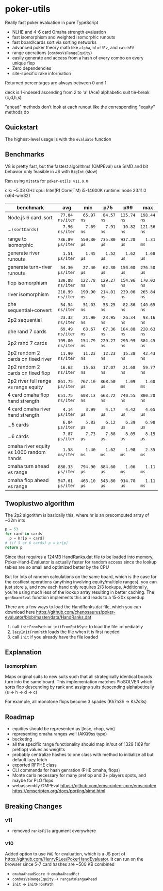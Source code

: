 # poker-utils

Really fast poker evaluation in pure TypeScript

- NLHE and 4-6 card Omaha strength evaluation
- fast isomorphism and weighted isomorphic runouts
- fast board/cards sort via sorting networks
- advanced poker theory math like `alpha`, `bluffEv`, and `catchEV`
- range operations (`combosVsRangeEquity`)
- easily generate and access from a hash of every combo on every unique flop
- Zero dependencies
- site-specific rake information

Returned percentages are always between 0 and 1

deck is 1-indexed ascending from 2 to 'a' (Ace) alphabetic suit tie-break (c,d,h,s)

"ahead" methods don't look at each runout like the corresponding "equity" methods do

## Quickstart

The highest-level usage is with the `evaluate` function

## Benchmarks

V8 is pretty fast, but the fastest algorithms (OMPEval) use SIMD and bit behavior only feasible in JS with `BigInt` (slow)

Ran using `mitata` for `poker-utils v11.0.0`

clk: ~5.03 GHz
cpu: Intel(R) Core(TM) i5-14600K
runtime: node 23.11.0 (x64-win32)

| benchmark                               | avg              | min         | p75         | p99         | max         |
| --------------------------------------- | ---------------- | ----------- | ----------- | ----------- | ----------- |
| Node.js 6 card .sort                    | ` 77.04 ns/iter` | ` 65.97 ns` | ` 84.57 ns` | `135.74 ns` | `198.44 ns` |
| ...`(sortCards)`                        | `  7.96 ns/iter` | `  7.69 ns` | `  7.91 ns` | ` 10.82 ns` | `121.56 ns` |
| range to isomorphic                     | `736.89 µs/iter` | `550.30 µs` | `735.80 µs` | `937.20 µs` | `  1.31 ms` |
| generate river runouts                  | `  1.51 µs/iter` | `  1.45 µs` | `  1.52 µs` | `  1.62 µs` | `  1.68 µs` |
| generate turn+river runouts             | ` 54.30 µs/iter` | ` 27.40 µs` | ` 62.30 µs` | `150.00 µs` | `276.50 µs` |
| flop isomorphism                        | `130.08 ns/iter` | `122.78 ns` | `129.27 ns` | `154.96 ns` | `170.02 ns` |
| river isomorphism                       | `210.99 ns/iter` | `199.90 ns` | `214.01 ns` | `239.06 ns` | `265.84 ns` |
| phe sequential+convert                  | ` 54.54 ns/iter` | ` 51.03 ns` | ` 53.25 ns` | ` 82.86 ns` | `140.65 ns` |
| 2p2 sequential                          | ` 23.32 ns/iter` | ` 21.90 ns` | ` 23.95 ns` | ` 26.34 ns` | ` 93.16 ns` |
| phe rand 7 cards                        | ` 69.49 ns/iter` | ` 63.67 ns` | ` 67.36 ns` | `104.88 ns` | `220.63 ns` |
| 2p2 rand 7 cards                        | `199.00 ns/iter` | `154.79 ns` | `229.27 ns` | `290.99 ns` | `384.45 ns` |
| 2p2 random 2 cards on fixed river       | ` 11.90 ns/iter` | ` 11.23 ns` | ` 12.23 ns` | ` 15.38 ns` | ` 42.43 ns` |
| 2p2 random 2 cards on fixed flop        | ` 16.62 ns/iter` | ` 15.63 ns` | ` 17.07 ns` | ` 21.68 ns` | ` 59.77 ns` |
| 2p2 river full range vs range equity    | `861.75 µs/iter` | `767.10 µs` | `868.50 µs` | `  1.09 ms` | `  1.60 ms` |
| 4 card omaha flop hand strength         | `651.75 ns/iter` | `608.13 ns` | `663.72 ns` | `740.55 ns` | `800.20 ns` |
| 4 card omaha river hand strength        | `  4.14 µs/iter` | `  3.99 µs` | `  4.17 µs` | `  4.42 µs` | `  4.65 µs` |
| ...5 cards                              | `  6.04 µs/iter` | `  5.83 µs` | `  6.12 µs` | `  6.39 µs` | `  6.98 µs` |
| ...6 cards                              | `  7.87 µs/iter` | `  7.73 µs` | `  7.88 µs` | `  8.05 µs` | `  8.15 µs` |
| omaha river equity vs 1000 random hands | `  1.58 ms/iter` | `  1.40 ms` | `  1.62 ms` | `  1.98 ms` | `  2.35 ms` |
| omaha turn ahead vs range               | `880.33 µs/iter` | `794.90 µs` | `884.60 µs` | `  1.06 ms` | `  1.11 ms` |
| omaha flop ahead vs range               | `547.61 µs/iter` | `463.10 µs` | `543.80 µs` | `914.70 µs` | `  1.11 ms` |

## Twoplustwo algorithm

The 2p2 algorithm is basically this, where hr is an precomputed array of ~32m ints

```py
p = 53
for card in cards
  p = hr[p + card]
# (if 5 or 6 cards) p = hr[p]
return p
```

Since that requires a 124MB HandRanks.dat file to be loaded into memory, Poker-Hand-Evaluator is actually faster for random access since the lookup tables are so small and optimized better by the CPU

But for lots of random calculations on the same board, which is the case for the costliest operations (anything involving equity/multiple ranges), you can just store `p`, and now each hand only requires 2/3 lookups. Additionally, you're using much less of the lookup array resulting in better caching. The `genBoardEval` function implements this and leads to a 15-20x speedup

There are a few ways to load the HandRanks.dat file, which you can download here <https://github.com/chenosaurus/poker-evaluator/blob/master/data/HandRanks.dat>

1. call `initFromPath` or `initFromPathSync` to load the file immediately
2. `lazyInitFromPath` loads the file when it is first needed
3. call `init` if you already have the file loaded

## Explanation

### Isomorphism

Maps original suits to new suits such that all strategically identical boards turn into the same board. This implementation matches PioSOLVER which sorts flop descending by rank and assigns suits descending alphabetically (s -> h -> d -> c)

For example, all monotone flops become 3 spades (Kh7h3h -> Ks7s3s)

## Roadmap

- equities should be represented as [lose, chop, win]
- representing omaha ranges well (AKQ9ss type)
- bucketing
- all the specific range functionality should map in/out of 1326 (169 for preflop) values as weights
- probably centralize hashes to one class with method to initialize all but default lazy fetch
- exported RFPHE class
- CLI commands for hash genration (PHE omaha, flops)
- Monte carlo necessary for many preflop and 3+ players spots, and maybe for PLO flops
- webassembly OMPEval <https://github.com/emscripten-core/emscripten> <https://emscripten.org/docs/porting/simd.html>

## Breaking Changes

### v11

- removed `ranksFile` argument everywhere

### v10

Added option to use `PHE` for evaluation, which is a JS port of <https://github.com/HenryRLee/PokerHandEvaluator>. It can run on the browser since 5-7 card hashes are ~500 KB combined

- `omahaAheadScore` -> `omahaAheadPct`
- `combosVsRangeEquity` -> `rangeVsRangeAhead`
- `init` -> `initFromPath`
